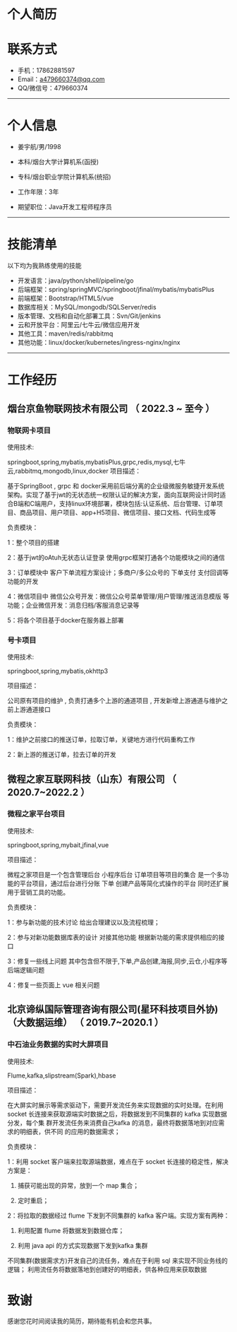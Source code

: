 # 个人简历

# 联系方式

- 手机：17862881597 
- Email：a479660374@qq.com 
- QQ/微信号：479660374

---

# 个人信息

 - 姜宇航/男/1998 
 - 本科/烟台大学计算机系(函授)
 - 专科/烟台职业学院计算机系(统招) 
 - 工作年限：3年

 - 期望职位：Java开发工程师程序员

---

# 技能清单

以下均为我熟练使用的技能

- 开发语言：java/python/shell/pipeline/go
- 后端框架：spring/springMVC/springboot/jfinal/mybatis/mybatisPlus
- 前端框架：Bootstrap/HTML5/vue
- 数据库相关：MySQL/mongodb/SQLServer/redis
- 版本管理、文档和自动化部署工具：Svn/Git/jenkins
- 云和开放平台：阿里云/七牛云/微信应用开发
- 其他工具：maven/redis/rabbitmq
- 其他功能：linux/docker/kubernetes/ingress-nginx/nginx

---


# 工作经历


## 烟台京鱼物联网技术有限公司 （ 2022.3 ~ 至今 ）

### 物联网卡项目
使用技术:

  springboot,spring,mybatis,mybatisPlus,grpc,redis,mysql,七牛云,rabbitmq,mongodb,linux,docker
项目描述：

  基于SpringBoot , grpc 和 docker采用前后端分离的企业级微服务敏捷开发系统架构。实现了基于jwt的无状态统一权限认证的解决方案，面向互联网设计同时适合B端和C端用户，支持linux环境部署，模块包括:认证系统、后台管理、订单项目、商品项目、用户项目、app+H5项目、微信项目、接口文档、代码生成等
  
负责模块：

   1：整个项目的搭建
    
   2：基于jwt的oAtuh无状态认证登录 使用grpc框架打通各个功能模块之间的通信
    
   3：订单模块中 客户下单流程方案设计；多商户/多公众号的 下单支付 支付回调等功能的开发
    
   4：微信项目中 微信公众号开发：微信公众号菜单管理/用户管理/推送消息模版 等功能；企业微信开发：消息归档/客服消息记录等
    
   5：将各个项目基于docker在服务器上部署
    
 

### 号卡项目 

使用技术:

  springboot,spring,mybatis,okhttp3
  
项目描述：

  公司原有项目的维护 , 负责打通多个上游的通道项目 , 开发新增上游通道与维护之前上游通道接口
  
负责模块：

   1：维护之前接口的推送订单，拉取订单，关键地方进行代码重构工作
    
   2：新上游的推送订单，拉去订单的开发
    


 
## 微程之家互联网科技（山东）有限公司 （ 2020.7~2022.2 ）

### 微程之家平台项目

使用技术:

  springboot,spring,mybait,jfinal,vue 
  
项目描述：

  微程之家项目是一个包含管理后台 小程序后台 订单项目等项目的集合 是一个多功能的平台项目，通过后台进行分账 下单 创建产品等简化式操作的平台 同时还扩展用于营销工具的功能。
  
负责模块：

 1：参与新功能的技术讨论 给出合理建议以及流程梳理；
  
 2：参与对新功能数据库表的设计 对接其他功能 根据新功能的需求提供相应的接口
  
 3：修复一些线上问题 其中包含但不限于,下单,产品创建,海报,同步,云仓,小程序等后端逻辑问题
  
 4：修复一些页面上 vue 相关问题
  



## 北京谛纵国际管理咨询有限公司(星环科技项目外协) （大数据运维） （ 2019.7~2020.1 ）


### 中石油业务数据的实时大屏项目

使用技术:

  Flume,kafka,slipstream(Spark),hbase
  
项目描述：

  在大屏实时展示等需求驱动下，需要开发流任务来实现数据的实时处理。在利用 socket 长连接来获取源端实时数据之后，将数据发到不同集群的 kafka 实现数据分发，每个集 群开发流任务来消费自己kafka 的消息，最终将数据落地到对应需求的明细表，供不同 的应用的数据需求；
  
负责模块：

 1：利用 socket 客户端来拉取源端数据，难点在于 socket 长连接的稳定性，解决方案是：
  
   1.	捕获可能出现的异常，放到一个 map 集合；
    
   2.	定时重启；
    
 2：将拉取的数据经过 flume 下发到不同集群的 kafka 客户端。实现方案有两种：
  
   1.	利用配置 flume 将数据发到数据仓库；
    
   2.	利用 java api 的方式实现数据下发到kafka 集群
    
 不同集群(数据需求方)开发自己的流任务，难点在于利用 sql 来实现不同业务线的逻辑； 利用流任务将数据落地到创建好的明细表，供各种应用来获取数据
  


# 致谢

感谢您花时间阅读我的简历，期待能有机会和您共事。
